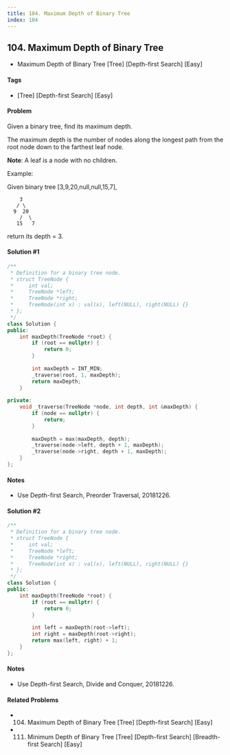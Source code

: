 ```yaml
---
title: 104. Maximum Depth of Binary Tree
index: 104
---
```


## 104. Maximum Depth of Binary Tree
- Maximum Depth of Binary Tree [Tree] [Depth-first Search] [Easy]

#### Tags
-  [Tree] [Depth-first Search] [Easy]

#### Problem
Given a binary tree, find its maximum depth.

The maximum depth is the number of nodes along the longest path from the root node down to the farthest leaf node.

**Note**: A leaf is a node with no children.

Example:

Given binary tree [3,9,20,null,null,15,7],

        3
       / \
      9  20
        /  \
       15   7

return its depth = 3.

#### Solution #1
``` C++
/**
 * Definition for a binary tree node.
 * struct TreeNode {
 *     int val;
 *     TreeNode *left;
 *     TreeNode *right;
 *     TreeNode(int x) : val(x), left(NULL), right(NULL) {}
 * };
 */
class Solution {
public:
    int maxDepth(TreeNode *root) {
        if (root == nullptr) {
            return 0;
        }
        
        int maxDepth = INT_MIN;
        _traverse(root, 1, maxDepth);
        return maxDepth;
    }
    
private:
    void _traverse(TreeNode *node, int depth, int &maxDepth) {
        if (node == nullptr) {
            return;
        }
        
        maxDepth = max(maxDepth, depth);
        _traverse(node->left, depth + 1, maxDepth);
        _traverse(node->right, depth + 1, maxDepth);
    }
};
```

#### Notes
- Use Depth-first Search, Preorder Traversal, 20181226.

#### Solution #2
``` C++
/**
 * Definition for a binary tree node.
 * struct TreeNode {
 *     int val;
 *     TreeNode *left;
 *     TreeNode *right;
 *     TreeNode(int x) : val(x), left(NULL), right(NULL) {}
 * };
 */
class Solution {
public:
    int maxDepth(TreeNode *root) {
        if (root == nullptr) {
            return 0;
        }
        
        int left = maxDepth(root->left);
        int right = maxDepth(root->right);
        return max(left, right) + 1;
    }
};
```

#### Notes
- Use Depth-first Search, Divide and Conquer, 20181226.

#### Related Problems
- 104. Maximum Depth of Binary Tree [Tree] [Depth-first Search] [Easy]
- 111. Minimum Depth of Binary Tree [Tree] [Depth-first Search] [Breadth-first Search] [Easy]
